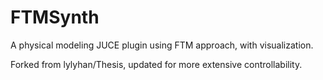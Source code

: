 # FTMSynth
A physical modeling JUCE plugin using FTM approach, with visualization.

Forked from lylyhan/Thesis, updated for more extensive controllability.
